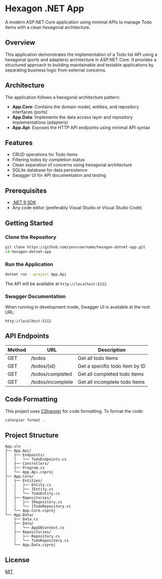 # Hexagon .NET App

A modern ASP.NET Core application using minimal APIs to manage Todo items with a clean hexagonal architecture.

## Overview

This application demonstrates the implementation of a Todo list API using a hexagonal (ports and adapters) architecture in ASP.NET Core. It provides a structured approach to building maintainable and testable applications by separating business logic from external concerns.

## Architecture

The application follows a hexagonal architecture pattern:

- **App.Core**: Contains the domain model, entities, and repository interfaces (ports)
- **App.Data**: Implements the data access layer and repository implementations (adapters)
- **App.Api**: Exposes the HTTP API endpoints using minimal API syntax

## Features

- CRUD operations for Todo items
- Filtering todos by completion status
- Clean separation of concerns using hexagonal architecture
- SQLite database for data persistence
- Swagger UI for API documentation and testing

## Prerequisites

- [.NET 9 SDK](https://dotnet.microsoft.com/download)
- Any code editor (preferably Visual Studio or Visual Studio Code)

## Getting Started

### Clone the Repository

```bash
git clone https://github.com/yourusername/hexagon-dotnet-app.git
cd hexagon-dotnet-app
```

### Run the Application

```bash
dotnet run --project App.Api
```

The API will be available at `http://localhost:5112`.

### Swagger Documentation

When running in development mode, Swagger UI is available at the root URL:

```
http://localhost:5112
```

## API Endpoints

| Method | URL                    | Description                           |
|--------|------------------------|---------------------------------------|
| GET    | /todos                 | Get all todo items                    |
| GET    | /todos/{id}            | Get a specific todo item by ID        |
| GET    | /todos/completed       | Get all completed todo items          |
| GET    | /todos/incomplete      | Get all incomplete todo items         |

## Code Formatting

This project uses [CSharpier](https://github.com/belav/csharpier) for code formatting. To format the code:

```bash
csharpier format .
```

## Project Structure

```
App.sln
├── App.Api/
│   ├── Endpoints/
│   │   └── TodoEndpoints.cs
│   ├── Controllers/
│   ├── Program.cs
│   └── App.Api.csproj
├── App.Core/
│   ├── Entities/
│   │   ├── Entity.cs
│   │   ├── IEntity.cs
│   │   └── TodoEntity.cs
│   ├── Repositories/
│   │   ├── IRepository.cs
│   │   └── ITodoRepository.cs
│   └── App.Core.csproj
└── App.Data/
    ├── Data.cs
    ├── Data/
    │   └── AppDbContext.cs
    ├── Repositories/
    │   ├── Repository.cs
    │   └── TodoRepository.cs
    └── App.Data.csproj
```

## License

[MIT](LICENSE)
